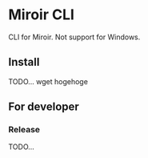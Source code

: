 Miroir CLI
==========

CLI for Miroir. Not support for Windows.


Install
-------

TODO... wget hogehoge


For developer
-------------

### Release

TODO...
